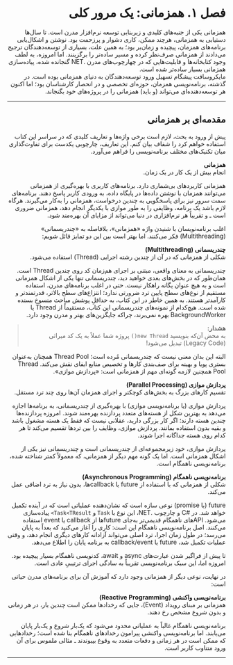 
<div dir="rtl" align="right">

# فصل ۱. همزمانی: یک مرور کلی

همزمانی یکی از جنبه‌های کلیدی و زیربنایی توسعه نرم‌افزار مدرن است. تا سال‌ها دستیابی به همزمانی، هرچند ممکن، کاری دشوار و پرزحمت بود. نوشتن و اشکال‌یابی برنامه‌های همزمان، پیچیده و زمان‌بر بود؛ به همین علت، بسیاری از توسعه‌دهندگان ترجیح می‌دادند از همزمانی صرف‌نظر کرده و مسیر ساده‌تر را برگزینند. اما امروزه، به لطف وجود کتابخانه‌ها و قابلیت‌هایی که در چهارچوب‌های مدرن .NET گنجانده شده، پیاده‌سازی همزمانی بسیار ساده‌تر شده است.  
مایکروسافت پیشگام تسهیل ورود توسعه‌دهندگان به دنیای همزمانی بوده است. در گذشته، برنامه‌نویسی همزمان، حوزه‌ای تخصصی و در انحصار کارشناسان بود؛ اما اکنون هر توسعه‌دهنده‌ای می‌تواند (و باید) همزمانی را در پروژه‌های خود بگنجاند.

---

## مقدمه‌ای بر همزمانی

پیش از ورود به بحث، لازم است برخی واژه‌ها و تعاریف کلیدی که در سراسر این کتاب استفاده خواهم کرد را شفاف بیان کنم. این تعاریف، چارچوبی یکدست برای تفاوت‌گذاری میان تکنیک‌های مختلف برنامه‌نویسی را فراهم می‌آورد.

**همزمانی**  
انجام بیش از یک کار در یک زمان.

همزمانی کاربردهای بی‌شماری دارد. برنامه‌های کاربری با بهره‌گیری از همزمانی می‌توانند همزمان با نوشتن داده‌ها در پایگاه داده، به ورودی کاربر پاسخ دهند. برنامه‌های سمت سرور نیز برای پاسخگویی به چندین درخواست، همزمانی را به‌کار می‌گیرند. هرگاه لازم باشد یک برنامه، وظایفی را به طور موازی با یکدیگر انجام دهد، همزمانی ضروری است ـ و تقریباً هر نرم‌افزاری در دنیا می‌تواند از مزایای آن بهره‌مند شود.

اغلب برنامه‌نویسان با شنیدن واژه «همزمانی»، بلافاصله به «چندریسمانی» (Multithreading) فکر می‌کنند. اما بهتر است بین این دو تمایز قائل شویم:

**چندریسمانی (Multithreading)**  
شکلی از همزمانی که در آن از چندین رشته اجرایی (Thread) استفاده می‌شود.

چندریسمانی به معنای واقعی، مبتنی بر اجرای هم‌زمان کد روی چندین Thread است. همان‌طور که در بخش‌های بعدی خواهید دید، چندریسمانی تنها یکی از اشکال همزمانی است و به هیچ عنوان یگانه راهکار نیست. حتی در اغلب برنامه‌های مدرن، استفاده مستقیم از نوع‌های سطح پایین ترد ضرورتی ندارد؛ انتزاع‌های سطح بالاتر، قدرتمندتر و کارآمدتر هستند. به همین خاطر در این کتاب، به حداقلِ پوشش مباحث منسوخ بسنده شده ‌است. هیچ‌کدام از نمونه‌های چندریسمانی این کتاب، مستقیماً از Thread یا BackgroundWorker بهره نمی‌برند، چراکه جایگزین‌های بهتر و مدرن وجود دارد.

> **هشدار:**  
> به محض آن‌که بنویسید `new Thread()` پروژه شما عملاً به یک کد میراثی (Legacy Code) تبدیل می‌شود!

البته این بدان معنی نیست که چندریسمانی مُرده است؛ Thread Pool همچنان به‌عنوان بستری پویا و بهینه برای صف‌بندی کارها و تخصیص منابع ایفای نقش می‌کند. Thread Pool همچنین لازمه گونه‌ای مهم از همزمانی است: «پردازش موازی».

**پردازش موازی (Parallel Processing)**  
تقسیم کارهای بزرگ به بخش‌های کوچکتر و اجرای همزمان آن‌ها روی چند ترد مستقل.

پردازش موازی (یا برنامه‌نویسی موازی) با بهره‌گیری از چندریسمانی، به برنامه‌ها اجازه می‌دهد به بهترین شکل از هسته‌های متعدد پردازنده بهره‌مند شوند. امروزه پردازنده‌ها چندین هسته دارند؛ اگر کار بزرگی دارید، عقلانی نیست که فقط یک هسته مشغول باشد و بقیه بدون استفاده بمانند. پردازش موازی، وظایف را بین تردها تقسیم می‌کند تا هر کدام روی هسته جداگانه اجرا شوند.

پردازش موازی، خود زیرمجموعه‌ای از چندریسمانی است و چندریسمانی نیز یکی از اشکال همزمانی است. اما یک گونه مهم دیگر از همزمانی، که معمولاً کمتر شناخته شده، برنامه‌نویسی ناهمگام است.

**برنامه‌نویسی ناهمگام (Asynchronous Programming)**  
شکلی از همزمانی که با استفاده از future یا callbackها، بدون نیاز به ترد اضافی عمل می‌کند.

future (یا promise) نوعی سازه است که نشان‌دهنده عملیاتی است که در آینده تکمیل خواهد شد. در #C و چارچوب .NET، این نوع با `Task` و `Task<TResult>` پیاده‌سازی می‌شود. APIهای ناهمگام قدیمی‌تر به‌جای futureها از callback یا event استفاده می‌کنند. اصل برنامه‌نویسی ناهمگام این است: کاری را آغاز می‌کنید که بعداً به پایان می‌رسد؛ در طول زمان اجرا، ترد اصلی می‌تواند آزادانه کارهای دیگری انجام دهد، و وقتی عملیات تکمیل شد، future یا callback/event به برنامه پایان را اطلاع می‌دهد.

تا پیش از فراگیر شدن عبارت‌های async و await، کدنویسی ناهمگام بسیار پیچیده بود. امروزه اما، این سبک برنامه‌نویسی تقریباً به سادگی اجرای ترتیبیِ عادی است.

در نهایت، نوعی دیگر از همزمانی وجود دارد که آموزش آن برای برنامه‌های مدرن حیاتی است:

**برنامه‌نویسی واکنشی (Reactive Programming)**  
همزمانی بر مبنای رویداد (Event)، جایی که رخدادها ممکن است چندین بار، در هر زمانی و بدون شروع مشخص رخ دهند.

برنامه‌نویسی ناهمگام غالباً به عملیاتی محدود می‌شود که یک‌بار شروع و یک‌بار پایان می‌یابند. اما برنامه‌نویسی واکنشی پیرامون رخدادهای ناهمگام بنا شده است؛ رخدادهایی که ممکن است در هر زمانی و دفعات متعدد به وقوع بپیوندند ـ مثالی ملموس برای آن ورود متناوب کاربر است.

---

</div>
